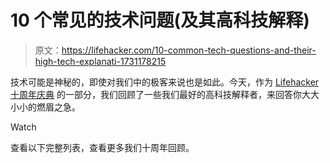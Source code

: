 # 10 个常见的技术问题(及其高科技解释)

> 原文：<https://lifehacker.com/10-common-tech-questions-and-their-high-tech-explanati-1731178215>

技术可能是神秘的，即使对我们中的极客来说也是如此。今天，作为 [Lifehacker 十周年庆典](http://lifehacker10.lifehacker.com/welcome-to-lifehackers-10th-anniversary-celebration-1723672659#_ga=1.172742691.127976026.1441054335) 的一部分，我们回顾了一些我们最好的高科技解释者，来回答你大大小小的燃眉之急。

Watch

查看以下完整列表，查看更多我们十周年回顾。